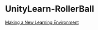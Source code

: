 # UnityLearn-RollerBall

[Making a New Learning Environment](https://github.com/yirui-wang-0212/ml-agents/blob/master/docs/Learning-Environment-Create-New.md)